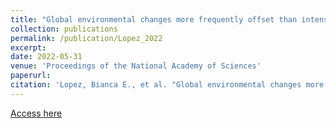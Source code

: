 ```yaml
---
title: "Global environmental changes more frequently offset than intensify detrimental effects of biological invasions"
collection: publications
permalink: /publication/Lopez_2022
excerpt: 
date: 2022-05-31
venue: 'Proceedings of the National Academy of Sciences'
paperurl: 
citation: 'Lopez, Bianca E., et al. "Global environmental changes more frequently offset than intensify detrimental effects of biological invasions." Proceedings of the National Academy of Sciences 119.22 (2022): e2117389119.'
---
```


[Access here](https://www.pnas.org/doi/abs/10.1073/pnas.2117389119)